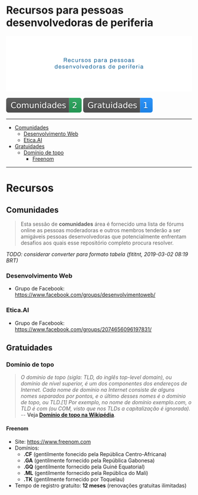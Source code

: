 # Recursos para pessoas desenvolvedoras de periferia

[![Banner: Organizations related to Ethics of Autonomous and Intelligent Systems (A/IS)](imagens/banner.png)](https://periferia.etica.ai/)

[![Comunidades](imagens/badges/grupos-total.svg)](#organizations) [![Gratuidades](imagens/badges/gratuidades-total.svg)](#gratuidades)

---

<!-- TOC depthFrom:2 depthTo:4 -->

- [Comunidades](#comunidades)
    - [Desenvolvimento Web](#desenvolvimento-web)
    - [Etica.AI](#eticaai)
- [Gratuidades](#gratuidades)
    - [Domínio de topo](#domínio-de-topo)
        - [Freenom](#freenom)

<!-- /TOC -->

---

# Recursos

## Comunidades
> Esta sessão de **comunidades** área é fornecido uma lista de fórums online as
pessoas moderadoras e outros membros tenderão a ser amigáveis pessoas
desenvolvedoras que potencialmente enfrentam desafios aos quais esse repositório
completo procura resolver.

_TODO: considerar converter para formato tabela (fititnt, 2019-03-02 08:19 BRT)_

### Desenvolvimento Web
- Grupo de Facebook: <https://www.facebook.com/groups/desenvolvimentoweb/>

### Etica.AI
- Grupo de Facebook: <https://www.facebook.com/groups/2074656096197831/>

## Gratuidades

### Domínio de topo
> _O domínio de topo (sigla: TLD, do inglês top-level domain), ou domínio de
nível superior, é um dos componentes dos endereços de Internet. Cada nome de
domínio na Internet consiste de alguns nomes separados por pontos, e o último
desses nomes é o domínio de topo, ou TLD.[1] Por exemplo, no nome de domínio
exemplo.com, o TLD é com (ou COM, visto que nos TLDs a capitalização é
ignorada)._ -- **Veja [Domínio de topo na Wikipédia](https://pt.wikipedia.org/wiki/Dom%C3%ADnio_de_topo)**.

#### Freenom

- Site: <https://www.freenom.com>
- Domínios:
  - **.CF** (gentilmente fonecido pela República Centro-Africana)
  - **.GA** (gentilmente fornecido pela República Gabonesa)
  - **.GQ** (gentilmente fornecido pela Guiné Equatorial)
  - **.ML** (gentilmente fornecido pela República do Mali)
  - **.TK** (gentilmente fornecido por Toquelau)
- Tempo de registro gratuito: **12 meses** (renovações gratuitas ilimitadas)

<!--

A Freenom intermedia o registro de entidades que, em troca de divulgação

https://www.espacoblog.com/como-registrar-dominio-gratis-na-freenom.html
-->